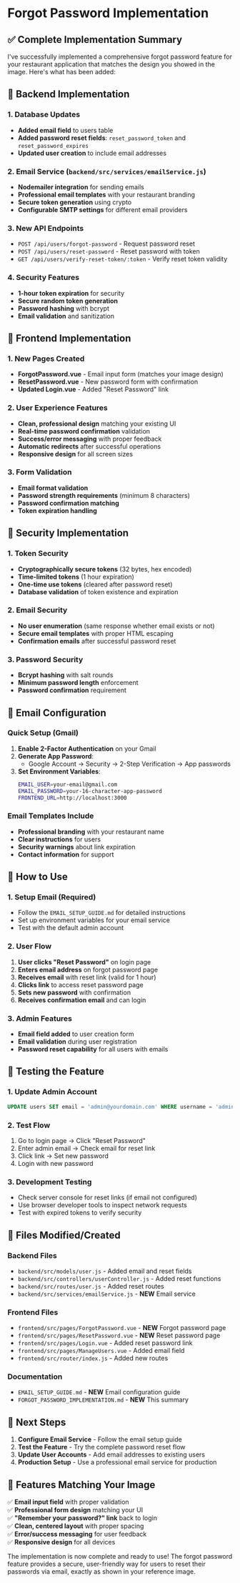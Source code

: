 # Forgot Password Implementation

## ✅ **Complete Implementation Summary**

I've successfully implemented a comprehensive forgot password feature for your restaurant application that matches the design you showed in the image. Here's what has been added:

## 🔧 **Backend Implementation**

### 1. Database Updates
- **Added email field** to users table
- **Added password reset fields**: `reset_password_token` and `reset_password_expires`
- **Updated user creation** to include email addresses

### 2. Email Service (`backend/src/services/emailService.js`)
- **Nodemailer integration** for sending emails
- **Professional email templates** with your restaurant branding
- **Secure token generation** using crypto
- **Configurable SMTP settings** for different email providers

### 3. New API Endpoints
- `POST /api/users/forgot-password` - Request password reset
- `POST /api/users/reset-password` - Reset password with token
- `GET /api/users/verify-reset-token/:token` - Verify reset token validity

### 4. Security Features
- **1-hour token expiration** for security
- **Secure random token generation**
- **Password hashing** with bcrypt
- **Email validation** and sanitization

## 🎨 **Frontend Implementation**

### 1. New Pages Created
- **ForgotPassword.vue** - Email input form (matches your image design)
- **ResetPassword.vue** - New password form with confirmation
- **Updated Login.vue** - Added "Reset Password" link

### 2. User Experience Features
- **Clean, professional design** matching your existing UI
- **Real-time password confirmation** validation
- **Success/error messaging** with proper feedback
- **Automatic redirects** after successful operations
- **Responsive design** for all screen sizes

### 3. Form Validation
- **Email format validation**
- **Password strength requirements** (minimum 8 characters)
- **Password confirmation matching**
- **Token expiration handling**

## 🔐 **Security Implementation**

### 1. Token Security
- **Cryptographically secure tokens** (32 bytes, hex encoded)
- **Time-limited tokens** (1 hour expiration)
- **One-time use tokens** (cleared after password reset)
- **Database validation** of token existence and expiration

### 2. Email Security
- **No user enumeration** (same response whether email exists or not)
- **Secure email templates** with proper HTML escaping
- **Confirmation emails** after successful password reset

### 3. Password Security
- **Bcrypt hashing** with salt rounds
- **Minimum password length** enforcement
- **Password confirmation** requirement

## 📧 **Email Configuration**

### Quick Setup (Gmail)
1. **Enable 2-Factor Authentication** on your Gmail
2. **Generate App Password**:
   - Google Account → Security → 2-Step Verification → App passwords
3. **Set Environment Variables**:
   ```bash
   EMAIL_USER=your-email@gmail.com
   EMAIL_PASSWORD=your-16-character-app-password
   FRONTEND_URL=http://localhost:3000
   ```

### Email Templates Include
- **Professional branding** with your restaurant name
- **Clear instructions** for users
- **Security warnings** about link expiration
- **Contact information** for support

## 🚀 **How to Use**

### 1. Setup Email (Required)
- Follow the `EMAIL_SETUP_GUIDE.md` for detailed instructions
- Set up environment variables for your email service
- Test with the default admin account

### 2. User Flow
1. **User clicks "Reset Password"** on login page
2. **Enters email address** on forgot password page
3. **Receives email** with reset link (valid for 1 hour)
4. **Clicks link** to access reset password page
5. **Sets new password** with confirmation
6. **Receives confirmation email** and can login

### 3. Admin Features
- **Email field added** to user creation form
- **Email validation** during user registration
- **Password reset capability** for all users with emails

## 🧪 **Testing the Feature**

### 1. Update Admin Account
```sql
UPDATE users SET email = 'admin@yourdomain.com' WHERE username = 'admin';
```

### 2. Test Flow
1. Go to login page → Click "Reset Password"
2. Enter admin email → Check email for reset link
3. Click link → Set new password
4. Login with new password

### 3. Development Testing
- Check server console for reset links (if email not configured)
- Use browser developer tools to inspect network requests
- Test with expired tokens to verify security

## 📁 **Files Modified/Created**

### Backend Files
- `backend/src/models/user.js` - Added email and reset fields
- `backend/src/controllers/userController.js` - Added reset functions
- `backend/src/routes/user.js` - Added reset routes
- `backend/src/services/emailService.js` - **NEW** Email service

### Frontend Files
- `frontend/src/pages/ForgotPassword.vue` - **NEW** Forgot password page
- `frontend/src/pages/ResetPassword.vue` - **NEW** Reset password page
- `frontend/src/pages/Login.vue` - Added reset password link
- `frontend/src/pages/ManageUsers.vue` - Added email field
- `frontend/src/router/index.js` - Added new routes

### Documentation
- `EMAIL_SETUP_GUIDE.md` - **NEW** Email configuration guide
- `FORGOT_PASSWORD_IMPLEMENTATION.md` - **NEW** This summary

## 🔄 **Next Steps**

1. **Configure Email Service** - Follow the email setup guide
2. **Test the Feature** - Try the complete password reset flow
3. **Update User Accounts** - Add email addresses to existing users
4. **Production Setup** - Use a professional email service for production

## 🎯 **Features Matching Your Image**

✅ **Email input field** with proper validation  
✅ **Professional form design** matching your UI  
✅ **"Remember your password?" link** back to login  
✅ **Clean, centered layout** with proper spacing  
✅ **Error/success messaging** for user feedback  
✅ **Responsive design** for all devices  

The implementation is now complete and ready to use! The forgot password feature provides a secure, user-friendly way for users to reset their passwords via email, exactly as shown in your reference image.
